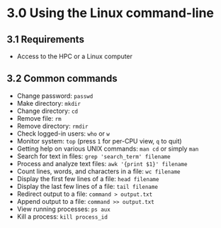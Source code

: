 # 3.0 Using the Linux command-line

## 3.1 Requirements
- Access to the HPC or a Linux computer

## 3.2 Common commands
- Change password: `passwd`  
- Make directory: `mkdir`  
- Change directory: `cd`  
- Remove file: `rm`  
- Remove directory: `rmdir`  
- Check logged-in users: `who` or `w`  
- Monitor system: `top` (press `1` for per-CPU view, `q` to quit)
- Getting help on various UNIX commands: `man cd` or simply `man`
- Search for text in files: `grep 'search_term' filename`  
- Process and analyze text files: `awk '{print $1}' filename`  
- Count lines, words, and characters in a file: `wc filename`  
- Display the first few lines of a file: `head filename`  
- Display the last few lines of a file: `tail filename`  
- Redirect output to a file: `command > output.txt`  
- Append output to a file: `command >> output.txt`  
- View running processes: `ps aux`  
- Kill a process: `kill process_id`  
